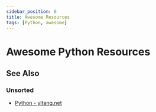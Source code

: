 ```yaml
---
sidebar_position: 0
title: Awesome Resources
tags: [Python, awesome]
---
```


Awesome Python Resources
========================


See Also
--------

### Unsorted ###

-   [Python - yltang.net](http://yltang.net/tutorial/python/)
